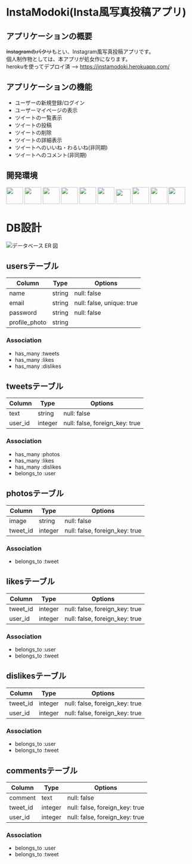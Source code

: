 <h1>InstaModoki(Insta風写真投稿アプリ)</h1>

## アプリケーションの概要
~~Instagramのパクリ~~もとい、Instagram風写真投稿アプリです。  
個人制作物としては、本アプリが処女作になります。  
herokuを使ってデプロイ済 --> https://instamodoki.herokuapp.com/  

## アプリケーションの機能
<ul>
  <li>ユーザーの新規登録/ログイン</li>
  <li>ユーザーマイページの表示</li>
  <li>ツイートの一覧表示</li>
  <li>ツイートの投稿</li>
  <li>ツイートの削除</li>
  <li>ツイートの詳細表示</li>
  <li>ツイートへのいいね・わるいね(非同期)</li>
  <li>ツイートへのコメント(非同期)</li>
</ul>

## 開発環境

<p>
  <a href="https://www.ruby-lang.org/ja/"><img src="https://user-images.githubusercontent.com/39142850/71774533-1ddf1780-2fb4-11ea-8560-753bed352838.png" width="45px;" /></a>
  <a href="https://railsguides.jp/getting_started.html"><img src="https://y-hilite.com/wp-content/uploads/2018/02/rails_logo.png" height="45px;" /></a>
   <a href="https://devdocs.io/html/"><img src="https://user-images.githubusercontent.com/66232530/88711698-87429580-d153-11ea-9ae5-452b13d15a70.png" height="45px;" /></a>
  <a href="https://devdocs.io/css/"><img src="https://user-images.githubusercontent.com/66232530/88711881-ccff5e00-d153-11ea-998e-f22d427ffa70.jpg" height="45px;" /></a>
  <a href="https://www.javascript.com/"><img src="https://user-images.githubusercontent.com/66232530/88712057-1780da80-d154-11ea-9129-11a9ff70322e.png" height="45px;" /></a>
  <a href="http://haml.info/"><img src="https://user-images.githubusercontent.com/39142850/71774618-b32edb80-2fb5-11ea-9050-d5929a49e9a5.png" height="45px;" /></a>
  <a href="https://sass-lang.com/"><img src="https://upload.wikimedia.org/wikipedia/commons/thumb/9/96/Sass_Logo_Color.svg/144px-Sass_Logo_Color.svg.png" height="40px;" /></a>
  <a href="https://jquery.com/"><img src="https://syncer.jp/storage/web/brand-logos/static/dst/jquery-logo-001.png" height="45px;" /></a>
  <a href="https://github.co.jp/"><img src="https://github.githubassets.com/images/modules/logos_page/GitHub-Mark.png" height="45px;" /></a>
  <a href="https://jp.heroku.com/"><img src="https://webbibouroku.com/wp-content/uploads/eye_heroku.png" height="45px;" /></a>
</p>


# DB設計
![データベース ER 図](https://user-images.githubusercontent.com/66294265/89129578-61453880-d539-11ea-80c0-b28c22719a27.png)


## usersテーブル

|Column|Type|Options|
|------|----|-------|
|name|string|null: false|
|email|string|null: false, unique: true|
|password|string|null: false|
|profile_photo|string||

### Association
- has_many :tweets
- has_many :likes
- has_many :dislikes


## tweetsテーブル

|Column|Type|Options|
|------|----|-------|
|text|string|null: false|
|user_id|integer|null: false, foreign_key: true|


### Association
- has_many :photos
- has_many :likes
- has_many :dislikes
- belongs_to :user


## photosテーブル

|Column|Type|Options|
|------|----|-------|
|image|string|null: false|
|tweet_id|integer|null: false, foreign_key: true|

### Association
- belongs_to :tweet



## likesテーブル

|Column|Type|Options|
|------|----|-------|
|tweet_id|integer|null: false, foreign_key: true|
|user_id|integer|null: false, foreign_key: true|

### Association
- belongs_to :user
- belongs_to :tweet



## dislikesテーブル

|Column|Type|Options|
|------|----|-------|
|tweet_id|integer|null: false, foreign_key: true|
|user_id|integer|null: false, foreign_key: true|

### Association
- belongs_to :user
- belongs_to :tweet



## commentsテーブル

|Column|Type|Options|
|------|----|-------|
|comment|text|null: false|
|tweet_id|integer|null: false, foreign_key: true|
|user_id|integer|null: false, foreign_key: true|

### Association
- belongs_to :user
- belongs_to :tweet
